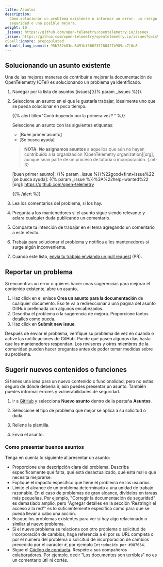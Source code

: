 ```yaml
---
title: Asuntos
description:
  Cómo solucionar un problema existente o informar un error, un riesgo de
  seguridad o una posible mejora.
weight: 10
_issues: https://github.com/open-telemetry/opentelemetry.io/issues
_issue: https://github.com/open-telemetry/opentelemetry.io/issues?q=is%3Aissue+is%3Aopen+sort%3Aupdated-desc+label%3A
cSpell:ignore: prepopulated
default_lang_commit: 95b782b83ea5491bf366237260427b989ac7f6c8
---
```


## Solucionando un asunto existente

Una de las mejores maneras de contribuir a mejorar la documentación de
OpenTelemetry (OTel) es solucionando un problema ya identificado.

1. Navegar por la lista de asuntos [issues]({{% param _issues %}}).
2. Seleccione un asunto en el que le gustaría trabajar, idealmente uno que se
   pueda solucionar en poco tiempo.

   <!-- prettier-ignore -->
   <a name="primer-asunto"></a>
   {{% alert title="Contribuyendo por la primera vez? " %}}

   Seleccione un asunto con las siguientes etiquetas:

   - [Buen primer asunto]
   - [Se busca ayuda]

   <!-- prettier-ignore -->
   > **NOTA**: **_No_ asignamos asuntos** a aquellos que aún no hayan contribuido a la organización [OpenTelemetry
   > organization][org], aunque sean parte de un proceso de tutoria o incorporación.
   {.mt-3}

   <!-- prettier-ignore -->
   [buen primer asunto]: {{% param _issue %}}%22good+first+issue%22
   [se busca ayuda]: {{% param _issue %}}%3A%22help+wanted%22
   [org]: https://github.com/open-telemetry

   {{% /alert %}}

3. Lea los comentarios del problema, si los hay.
4. Pregunta a los mantenedores si el asunto sigue siendo relevante y aclara
   cualquier duda publicando un comentario.
5. Comparte tu intención de trabajar en el tema agregando un comentario a este
   efecto.
6. Trabaja para solucionar el problema y notifica a los mantenedores si surge
   algún inconveniente.
7. Cuando este listo,
   [envia tu trabajo enviando un pull request](../pull-requests) (PR).

## Reportar un problema

Si encuentras un error o quieres hacer unas sugerencias para mejorar el
contenido existente, abre un asunto.

1. Haz click en el enlace **Crea un asunto para la documentación** de cualquier
   documento. Eso te va a redireccionar a una pagina del asunto GitHub
   prellenada con algunos encabezados.
2. Describa el problema o la sugerencia de mejora. Proporcione tantos detalles
   como pueda.
3. Haz click en **Submit new issue**.

Después de enviar el problema, verifique su problema de vez en cuando o active
las notificaciones de GitHub. Puede que pasen algunos días hasta que los
mantenedores respondan. Los revisores y otros miembros de la comunidad pueden
hacer preguntas antes de poder tomar medidas sobre su problema.

## Sugerir nuevos contenidos o funciones

Si tienes una idea para un nuevo contenido o funcionalidad, pero no estás seguro
de dónde debería ir, aún puedes presentar un asunto. También puedes informar
errores y vulnerabilidades de seguridad.

1. Ir a [GitHub](https://github.com/open-telemetry/opentelemetry.io/issues/new/)
   y selecciona **Nuevo asunto** dentro de la pestaña **Asuntos**.

1. Seleccione el tipo de problema que mejor se aplica a su solicitud o duda.

1. Rellene la plantilla.

1. Envia el asunto.

### Como presentar buenos asuntos

Tenga en cuenta lo siguiente al presentar un asunto:

- Proporcione una descripción clara del problema. Describa específicamente qué
  falta, qué está desactualizado, qué está mal o qué necesita mejorarse.
- Explique el impacto específico que tiene el problema en los usuarios.
- Limite el alcance de un problema determinado a una unidad de trabajo
  razonable. En el caso de problemas de gran alcance, divídelos en tareas más
  pequeñas. Por ejemplo, "Corregir la documentación de seguridad" es demasiado
  amplio, pero "Agregar detalles en la sección 'Restringir el acceso a la red'"
  es lo suficientemente específico como para que se pueda llevar a cabo una
  acción.
- Busque los problemas existentes para ver si hay algo relacionado o similar al
  nuevo problema.
- Si el nuevo problema se relaciona con otro problema o solicitud de
  incorporación de cambios, haga referencia a él por su URL completa o por el
  número del problema o solicitud de incorporación de cambios precedido por el
  carácter `#`, por ejemplo `Introducido por #987654`.
- Sigue el
  [Código de conducta](https://github.com/open-telemetry/community/blob/main/code-of-conduct.md).
  Respete a sus compañeros colaboradores. Por ejemplo, decir "Los documentos son
  terribles" no es un comentario útil ni cortés.
